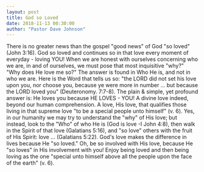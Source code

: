 ```yaml
---
layout: post
title: God so Loved
date: 2018-11-13 00:30:00
author: "Pastor Dave Johnson"
---
```


There is no greater news than the gospel "good news" of God "so loved" (John 3:16). God so loved and continues so in that love every moment of everyday - loving YOU! When we are honest with ourselves concerning who we are, in and of ourselves, we must pose that most inquisitive "why?" "Why does He love me so?" The answer is found in Who He is, and not in who we are. Here is the Word that tells us so: "the LORD did not set his love upon you, nor choose you, because ye were more in number ... but because the LORD loved you" (Deuteronomy. 7:7-8). The plain & simple, yet profound answer is: He loves you because HE LOVES - YOU! A divine love indeed, beyond our human comprehension. A love, His love, that qualifies those living in that supreme love "to be a special people unto himself" (v. 6). Yes, in our humanity we may try to understand the "why" of His love; but instead, look to the "Who" of who He is (God is love -I John 4:8), then walk in the Spirit of that love (Galatians 5:16), and "so love" others with the fruit of His Spirit: love ... (Galatians 5:22). God's love makes the difference in lives because He "so loved." Oh, be so involved with His love, because He "so loves" in His involvement with you! Enjoy being loved and then being loving as the one "special unto himself above all the people upon the face of the earth" (v. 6).
